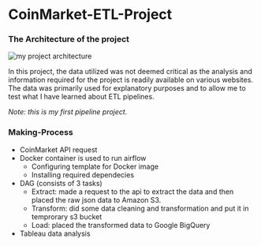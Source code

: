 ﻿# CoinMarket-ETL-Project
### The Architecture of the project

![my project architecture](https://user-images.githubusercontent.com/122371233/228370238-07bb576d-fc5f-4c48-88ba-9b7509e50edf.png)

In this project, the data utilized was not deemed critical as the analysis and information required for the project is readily available on various websites. The data was primarily used for explanatory purposes and to allow me to test what I have learned about ETL pipelines.  
  
*Note: this is my first pipeline project.*
### Making-Process
- CoinMarket API request
- Docker container is used to run airflow
  - Configuring template for Docker image
  - Installing required dependecies
- DAG (consists of 3 tasks)
  - Extract: made a request to the api to extract the data and then placed the raw json data to Amazon S3.
  - Transform: did some data cleaning and transformation and put it in temprorary s3 bucket
  - Load: placed the transformed data to Google BigQuery
- Tableau data analysis
